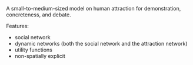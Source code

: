 A small-to-medium-sized model on human attraction for demonstration, concreteness, and debate.

Features:
 * social network
 * dynamic networks (both the social network and the attraction network)
 * utility functions
 * non-spatially explicit
